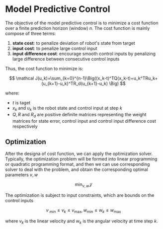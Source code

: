 # Model Predictive Control

The objective of the model predictive control is to minimize a cost function over a finite prediction horizon (window) $n$. The cost function is mainly compose of three terms:
1. **state cost**: to penalize deviation of robot's state from target
2. **input cost**: to penalize large control input
3. **input difference cost**: encourage smooth control inputs by penalizing large difference between consecutive control inputs

Thus, the cost function to minimize is:

$$
\mathcal J(u_k)=\sum_{k=0}^{n-1}\Big((x_k-t)^TQ(x_k-t)+u_k^TRu_k+(u_{k+1}-u_k)^TR_d(u_{k+1}-u_k) \Big)
$$

where:
* $t$ is taget
* $x_k$ and $u_k$ is the robot state and control input at step $k$
* $Q, R$ and $R_d$ are positive definite matrices representing the weight matrices for state error, control input and control input difference cost respectively

## Optimization
After the designa of cost function, we can apply the optimization solver. Typically, the optimization problem will be formed into linear programming or quadratic programming format, and then we can use corresponding solver to deal with the problem, and obtain the corresponding optimal parameters $v, w$

$$
\min_{v,w}\mathcal J
$$

The optimization is subject to input constraints, which are bounds on the control inputs

$$
v_{\  min}\leq v_k\leq v_{\max}, w_{\min}\leq w_k\leq w_{\max}
$$

where $v_k$ is the linear velocity and $w_k$ is the angular velocity at time step $k$.
